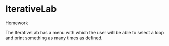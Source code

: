 # IterativeLab
Homework

The IterativeLab has a menu with which the user will be able to select a loop and print something as many times as defined.
